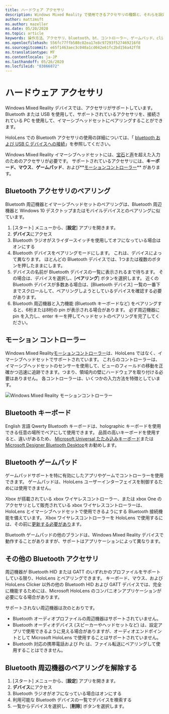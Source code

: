 ```yaml
---
title: ハードウェア アクセサリ
description: Windows Mixed Reality で使用できるアクセサリの種類と、それらを設定する方法について説明します。
author: mattzmsft
ms.author: mazeller
ms.date: 05/20/2020
ms.topic: article
keywords: 操作方法、アクセサリ、bluetooth、bt、コントローラー、ゲームパッド、clicker、xbox
ms.openlocfilehash: 556fc77ffb588c02ea17e8c97293f527469216f8
ms.sourcegitcommit: e65f1463aec3c040a1cd042e61fc2bd156a42ff8
ms.translationtype: MT
ms.contentlocale: ja-JP
ms.lasthandoff: 05/26/2020
ms.locfileid: "83866872"
---
```

# <a name="hardware-accessories"></a>ハードウェア アクセサリ

Windows Mixed Reality デバイスでは、アクセサリがサポートしています。 Bluetooth または USB を使用して、サポートされているアクセサリを、接続されている PC を使用して、イマーシブヘッドセットにペアリングすることができます。

HoloLens での Bluetooth アクセサリの使用の詳細については、「 [bluetooth および USB C デバイスへの接続](https://docs.microsoft.com/hololens/hololens-connect-devices)」を参照してください。

Windows Mixed Reality イマーシブヘッドセットには、[宝石](gaze-and-commit.md)と[声](voice-input.md)を超えた入力のためのアクセサリが必要です。 サポートされているアクセサリには、**キーボード、マウス**、**ゲームパッド**、および**[モーションコントローラー](motion-controllers.md)** があります。

## <a name="pairing-bluetooth-accessories"></a>Bluetooth アクセサリのペアリング

Bluetooth 周辺機器とイマーシブヘッドセットのペアリングは、Bluetooth 周辺機器と Windows 10 デスクトップまたはモバイルデバイスとのペアリングに似ています。

1. [スタート] メニューから、[**設定**] アプリを開きます。
2. **デバイス**にアクセス
3. Bluetooth ラジオがスライダースイッチを使用してオフになっている場合はオンにする
4. Bluetooth デバイスをペアリングモードにします。 これは、デバイスによって異なります。 ほとんどの Bluetooth デバイスでは、1つまたは複数のボタンを押したままにします。
5. デバイスの名前が Bluetooth デバイスの一覧に表示されるまで待ちます。 その場合は、デバイスを選択し、[**ペアリング**] ボタンを選択します。 近くの Bluetooth デバイスが多数ある場合は、[Bluetooth デバイス] 一覧の一番下までスクロールして、ペアリングしようとしているデバイスを確認する必要があります。
6. Bluetooth 周辺機器と入力機能 (Bluetooth キーボードなど) をペアリングすると、6桁または8桁の pin が表示される場合があります。 必ず周辺機器に pin を入力し、enter キーを押してヘッドセットのペアリングを完了してください。

## <a name="motion-controllers"></a>モーション コントローラー

Windows Mixed Reality[モーションコントローラー](motion-controllers.md)は、HoloLens ではなく、イマーシブヘッドセットでサポートされています。 これらのコントローラーは、イマーシブヘッドセットのセンサーを使用して、ビューのフィールドの移動を正確かつ迅速に追跡できます。つまり、領域内の壁にハードウェアを取り付ける必要はありません。 各コントローラーは、いくつかの入力方法を特徴としています。

![Windows Mixed Reality モーションコントローラー](images/winmr-ck-1080x1080-350px.jpg)

## <a name="bluetooth-keyboards"></a>Bluetooth キーボード

English 言語 Qwerty Bluetooth キーボードは、holographic キーボードを使用できる任意の場所でペアにして使用できます。 品質の高いキーボードを使用すると、違いがあるため、 [Microsoft Universal たたみ込みキーボード](https://www.microsoft.com/accessories/products/keyboards/universal-foldable-keyboard/gu5-00001)または[Microsoft Designer Bluetooth Desktop](https://www.microsoft.com/accessories/products/keyboards/designer-bluetooth-desktop/7n9-00001)をお勧めします。

## <a name="bluetooth-gamepads"></a>Bluetooth ゲームパッド

ゲームパッドサポートを特に有効にしたアプリやゲームでコントローラーを使用できます。 ゲームパッドは、HoloLens ユーザーインターフェイスを制御するためには使用できません。

Xbox が搭載されている xbox ワイヤレスコントローラー、または xbox One のアクセサリとして販売されている xbox ワイヤレスコントローラーは、HoloLens とイマーシブヘッドセットで使用できるようにする Bluetooth 接続機能を備えています。 Xbox ワイヤレスコントローラーを HoloLens で使用するには、その前に[更新する必要があり](https://support.xbox.com/xbox-one/accessories/update-controller-for-stereo-headset-adapter)ます。

Bluetooth ゲームパッドの他のブランドは、Windows Mixed Reality デバイスで動作することがありますが、サポートはアプリケーションによって異なります。

## <a name="other-bluetooth-accessories"></a>その他の Bluetooth アクセサリ

周辺機器が Bluetooth HID または GATT のいずれかのプロファイルをサポートしている限り、HoloLens とペアリングできます。 キーボード、マウス、および HoloLens Clicker 以外の他の Bluetooth HID および GATT デバイスでは、完全に機能するためには、Microsoft HoloLens のコンパニオンアプリケーションが必要になる場合があります。

サポートされない周辺機器は次のとおりです。

* Bluetooth オーディオプロファイルの周辺機器はサポートされていません。
* Bluetooth オーディオデバイス (スピーカーやヘッドセットなど) は、設定アプリで使用できるように見える場合がありますが、オーディオエンドポイントとして Microsoft HoloLens で使用することはサポートされていません。
* Bluetooth 対応の携帯電話および Pc は、ファイル転送にペアリングして使用することはできません。

## <a name="unpairing-a-bluetooth-peripheral"></a>Bluetooth 周辺機器のペアリングを解除する

1. [スタート] メニューから、[**設定**] アプリを開きます。
2. **デバイス**にアクセス
3. Bluetooth ラジオがオフになっている場合はオンにする
4. 利用可能な Bluetooth デバイスの一覧でデバイスを検索する
5. 一覧からデバイスを選択し、[**削除**] ボタンを選択します。
